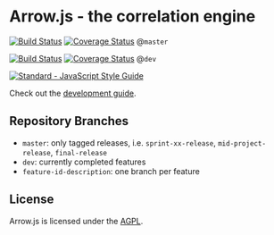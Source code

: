 # Arrow.js - the correlation engine

[![Build Status](https://travis-ci.org/amos-ws16/amos-ws16-arrowjs-server.svg?branch=master)](https://travis-ci.org/amos-ws16/amos-ws16-arrowjs-server?branch=master) [![Coverage Status](https://coveralls.io/repos/github/amos-ws16/amos-ws16-arrowjs-server/badge.svg?branch=master)](https://coveralls.io/github/amos-ws16/amos-ws16-arrowjs-server?branch=master)
@`master`

[![Build Status](https://travis-ci.org/amos-ws16/amos-ws16-arrowjs.svg-server?branch=dev)](https://travis-ci.org/amos-ws16/amos-ws16-arrowjs-server?branch=dev) [![Coverage Status](https://coveralls.io/repos/github/amos-ws16/amos-ws16-arrowjs-server/badge.svg?branch=dev)](https://coveralls.io/github/amos-ws16/amos-ws16-arrowjs-server?branch=dev)
@`dev`

[![Standard - JavaScript Style Guide](https://cdn.rawgit.com/feross/standard/master/badge.svg)](https://github.com/feross/standard)


Check out the [development guide](docs/development-guide.md).

## Repository Branches
  + `master`: only tagged releases, i.e. `sprint-xx-release`,
    `mid-project-release`, `final-release`
  + `dev`: currently completed features
  + `feature-id-description`: one branch per feature

## License

Arrow.js is licensed under the [AGPL](LICENSE.md).
